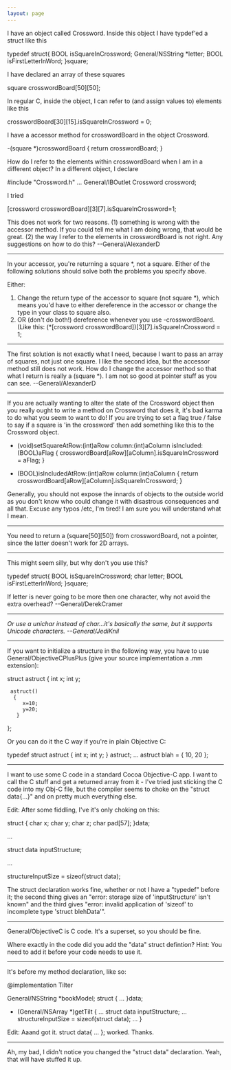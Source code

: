 ```yaml
---
layout: page
---
```


I have an object called Crossword.  Inside this object I have typdef'ed a struct like this

    
typedef struct{
BOOL isSquareInCrossword;
General/NSString *letter;
BOOL isFirstLetterInWord;
}square;


I have declared an array of these squares
    
square crosswordBoard[50][50];


In regular C, inside the object, I can refer to (and assign values to) elements like this
    
crosswordBoard[30][15].isSquareInCrossword = 0;


I have a accessor method for crosswordBoard in the object Crossword.
    
-(square *)crosswordBoard
{
     return crosswordBoard;
}


How do I refer to the elements within crosswordBoard when I am in a different object?  In a different object, I declare
    
#include "Crossword.h"
...
General/IBOutlet   Crossword   crossword;


I tried
    
[crossword crosswordBoard][3][7].isSquareInCrossword=1;


This does not work for two reasons.  (1) something is wrong with the accessor method.  If you could tell me what I am doing wrong, that would be great. (2) the way I refer to the elements in crosswordBoard is not right.  Any suggestions on how to do this? --General/AlexanderD

----

In your accessor, you're returning a square *, not a square. Either of the following solutions should solve both the problems you specify above.

Either:
1. Change the return type of the accessor to square (not square *), which means you'd have to either dereference in the accessor or change the type in your class to square also.
2. OR (don't do both!) dereference whenever you use -crosswordBoard. (Like this:    (*[crossword crosswordBoard])[3][7].isSquareInCrossword = 1;

----

The first solution is not exactly what I need, because I want to pass an array of squares, not just one square.  I like the second idea, but the accessor method still does not work.  How do I change the accessor method so that what I return is really a (square *).  I am not so good at pointer stuff as you can see. --General/AlexanderD

----

If you are actually wanting to alter the state of the Crossword object then you really ought to write a method on Crossword that does it, it's bad karma to do what you seem to want to do! If you are trying to set a flag true / false to say if a square is 'in the crossword' then add something like this to the Crossword object.

    
- (void)setSquareAtRow:(int)aRow column:(int)aColumn isIncluded:(BOOL)aFlag
{
    crosswordBoard[aRow][aColumn].isSquareInCrossword = aFlag;
}

- (BOOL)isIncludedAtRow:(int)aRow column:(int)aColumn
{
    return crosswordBoard[aRow][aColumn].isSquareInCrossword;
}


Generally, you should not expose the innards of objects to the outside world as you don't know who could change it with disastrous consequences and all that. Excuse any typos /etc, I'm tired! I am sure you will understand what I mean.

----

You need to return a     (square[50][50]) from     crosswordBoard, not a pointer, since the latter doesn't work for 2D arrays.

----

This might seem silly, but why don't you use this?

    
typedef struct{
BOOL isSquareInCrossword;
char letter;
BOOL isFirstLetterInWord;
}square;


If letter is never going to be more then one character, why not avoid the extra overhead?  --General/DerekCramer

----

*Or use a     unichar instead of     char...it's basically the same, but it supports Unicode characters. --General/JediKnil*

----

If you want to initialize a structure in the following way, you have to use General/ObjectiveCPlusPlus (give your source implementation a .mm extension):

    
struct astruct
{
     int x;
     int y;
       
     astruct()
      {
         x=10;
         y=20;
       }
};


Or you can do it the C way if you're in plain Objective C:

    
typedef struct astruct {
    int x;
    int y;
} astruct;
...
astruct blah = { 10, 20 };


----

I want to use some C code in a standard Cocoa Objective-C app. I want to call the C stuff and get a returned array from it - I've tried just sticking the C code into my Obj-C file, but the compiler seems to choke on the "struct data{...}" and on pretty much everything else.

Edit: After some fiddling, I've it's only choking on this:

struct
{
     char x;
     char y;
     char z;
     char pad[57];
}data;

...

struct data inputStructure;

...

structureInputSize = sizeof(struct data);

The struct declaration works fine, whether or not I have a "typedef" before it; the second thing gives an "error: storage size of 'inputStructure' isn't known" and the third gives "error: invalid application of 'sizeof' to incomplete type 'struct blehData'".

----

General/ObjectiveC is C code. It's a superset, so you should be fine. 

Where exactly in the code did you add the "data" struct defintion? Hint: You need to add it before your code needs to use it.

----

It's before my method declaration, like so:

@implementation Tilter

General/NSString *bookModel;
struct
{
...
}data;

- (General/NSArray *)getTilt
{
...
struct data inputStructure;
...
structureInputSize = sizeof(struct data);
...
}

Edit: Aaand got it. struct data{ ... }; worked. Thanks.

----

Ah, my bad, I didn't notice you changed the "struct data" declaration.  Yeah, that will have stuffed it up.